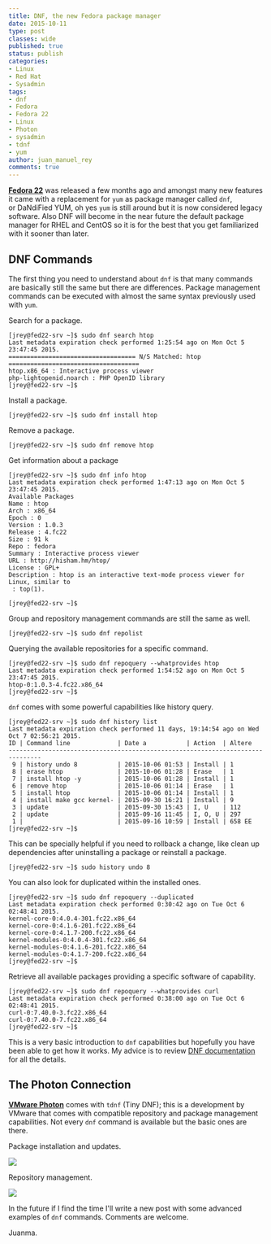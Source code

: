 ```yaml
---
title: DNF, the new Fedora package manager
date: 2015-10-11
type: post
classes: wide
published: true
status: publish
categories:
- Linux
- Red Hat
- Sysadmin
tags:
- dnf
- Fedora
- Fedora 22
- Linux
- Photon
- sysadmin
- tdnf
- yum
author: juan_manuel_rey
comments: true
---
```


**[Fedora 22](https://getfedora.org/)** was released a few months ago and amongst many new features it came with a replacement for `yum` as package manager called `dnf`, or DaNdiFied YUM, oh yes `yum` is still around but it is now considered legacy software. Also DNF will become in the near future the default package manager for RHEL and CentOS so it is for the best that you get familiarized with it sooner than later.

## DNF Commands

The first thing you need to understand about `dnf` is that many commands are basically still the same but there are differences. Package management commands can be executed with almost the same syntax previously used with `yum`.

Search for a package.

```
[jrey@fed22-srv ~]$ sudo dnf search htop
Last metadata expiration check performed 1:25:54 ago on Mon Oct 5 23:47:45 2015.
=================================== N/S Matched: htop ====================================
htop.x86_64 : Interactive process viewer
php-lightopenid.noarch : PHP OpenID library
[jrey@fed22-srv ~]$
```

Install a package.

```
[jrey@fed22-srv ~]$ sudo dnf install htop
```

Remove a package.

```
[jrey@fed22-srv ~]$ sudo dnf remove htop
```

Get information about a package

```
[jrey@fed22-srv ~]$ sudo dnf info htop
Last metadata expiration check performed 1:47:13 ago on Mon Oct 5 23:47:45 2015.
Available Packages
Name : htop
Arch : x86_64
Epoch : 0
Version : 1.0.3
Release : 4.fc22
Size : 91 k
Repo : fedora
Summary : Interactive process viewer
URL : http://hisham.hm/htop/
License : GPL+
Description : htop is an interactive text-mode process viewer for Linux, similar to
 : top(1).

[jrey@fed22-srv ~]$
```

Group and repository management commands are still the same as well.

```
[jrey@fed22-srv ~]$ sudo dnf repolist
```

Querying the available repositories for a specific command.

```
[jrey@fed22-srv ~]$ sudo dnf repoquery --whatprovides htop
Last metadata expiration check performed 1:54:52 ago on Mon Oct 5 23:47:45 2015.
htop-0:1.0.3-4.fc22.x86_64
[jrey@fed22-srv ~]$
```

`dnf` comes with some powerful capabilities like history query.

```
[jrey@fed22-srv ~]$ sudo dnf history list
Last metadata expiration check performed 11 days, 19:14:54 ago on Wed Oct 7 02:56:21 2015.
ID | Command line             | Date a           | Action  | Altere
-------------------------------------------------------------------------------
 9 | history undo 8           | 2015-10-06 01:53 | Install | 1
 8 | erase htop               | 2015-10-06 01:28 | Erase   | 1
 7 | install htop -y          | 2015-10-06 01:28 | Install | 1
 6 | remove htop              | 2015-10-06 01:14 | Erase   | 1
 5 | install htop             | 2015-10-06 01:14 | Install | 1
 4 | install make gcc kernel- | 2015-09-30 16:21 | Install | 9
 3 | update                   | 2015-09-30 15:43 | I, U    | 112
 2 | update                   | 2015-09-16 11:45 | I, O, U | 297
 1 |                          | 2015-09-16 10:59 | Install | 658 EE
[jrey@fed22-srv ~]$
```

This can be specially helpful if you need to rollback a change, like clean up dependencies after uninstalling a package or reinstall a package.

```
[jrey@fed22-srv ~]$ sudo history undo 8
```

You can also look for duplicated within the installed ones.

```
[jrey@fed22-srv ~]$ sudo dnf repoquery --duplicated
Last metadata expiration check performed 0:30:42 ago on Tue Oct 6 02:48:41 2015.
kernel-core-0:4.0.4-301.fc22.x86_64
kernel-core-0:4.1.6-201.fc22.x86_64
kernel-core-0:4.1.7-200.fc22.x86_64
kernel-modules-0:4.0.4-301.fc22.x86_64
kernel-modules-0:4.1.6-201.fc22.x86_64
kernel-modules-0:4.1.7-200.fc22.x86_64
[jrey@fed22-srv ~]$
```

Retrieve all available packages providing a specific software of capability.

```
[jrey@fed22-srv ~]$ sudo dnf repoquery --whatprovides curl
Last metadata expiration check performed 0:38:00 ago on Tue Oct 6 02:48:41 2015.
curl-0:7.40.0-3.fc22.x86_64
curl-0:7.40.0-7.fc22.x86_64
[jrey@fed22-srv ~]$
```

This is a very basic introduction to `dnf` capabilities but hopefully you have been able to get how it works. My advice is to review [DNF documentation](http://dnf.readthedocs.org/en/latest/index.html) for all the details.

## The Photon Connection

[**VMware Photon**](https://vmware.github.io/photon/) comes with `tdnf` (Tiny DNF); this is a development by VMware that comes with compatible repository and package management capabilities. Not every `dnf` command is available but the basic ones are there.

Package installation and updates.

[![](/assets/images/screen-shot-2015-10-11-at-19-41-00.png)]({{site.url}}/assets/images/screen-shot-2015-10-11-at-19-41-00.png)

Repository management.

[![](/assets/images/screen-shot-2015-10-11-at-18-54-47.png)]({{site.url}}/assets/images/screen-shot-2015-10-11-at-18-54-47.png)

In the future if I find the time I'll write a new post with some advanced examples of `dnf` commands. Comments are welcome.

Juanma.
